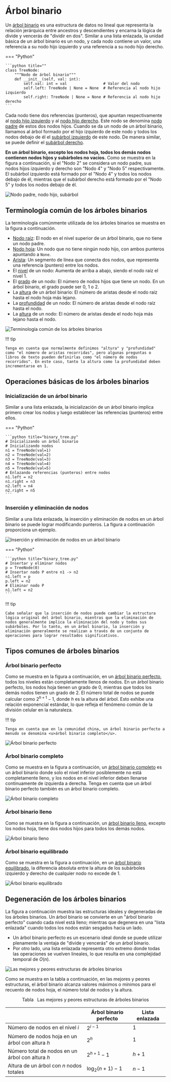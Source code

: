 # Árbol binario

Un <u>árbol binario</u> es una estructura de datos no lineal que representa la relación jerárquica entre ancestros y descendientes y encarna la lógica de divide y vencerás de "dividir en dos". Similar a una lista enlazada, la unidad básica de un árbol binario es un nodo, y cada nodo contiene un valor, una referencia a su nodo hijo izquierdo y una referencia a su nodo hijo derecho.

=== "Python"

    ```python title=""
    class TreeNode:
        """Nodo de árbol binario"""
        def __init__(self, val: int):
            self.val: int = val                # Valor del nodo
            self.left: TreeNode | None = None  # Referencia al nodo hijo izquierdo
            self.right: TreeNode | None = None # Referencia al nodo hijo derecho
    ```

Cada nodo tiene dos referencias (punteros), que apuntan respectivamente al <u>nodo hijo izquierdo</u> y al <u>nodo hijo derecho</u>. Este nodo se denomina <u>nodo padre</u> de estos dos nodos hijos. Cuando se da un nodo de un árbol binario, llamamos al árbol formado por el hijo izquierdo de este nodo y todos los nodos debajo de él el <u>subárbol izquierdo</u> de este nodo. De manera similar, se puede definir el <u>subárbol derecho</u>.

**En un árbol binario, excepto los nodos hoja, todos los demás nodos contienen nodos hijos y subárboles no vacíos.** Como se muestra en la figura a continuación, si el "Nodo 2" se considera un nodo padre, sus nodos hijos izquierdo y derecho son "Nodo 4" y "Nodo 5" respectivamente. El subárbol izquierdo está formado por el "Nodo 4" y todos los nodos debajo de él, mientras que el subárbol derecho está formado por el "Nodo 5" y todos los nodos debajo de él.

![Nodo padre, nodo hijo, subárbol](binary_tree.assets/binary_tree_definition.png)

## Terminología común de los árboles binarios

La terminología comúnmente utilizada de los árboles binarios se muestra en la figura a continuación.

-   <u>Nodo raíz</u>: El nodo en el nivel superior de un árbol binario, que no tiene un nodo padre.
-   <u>Nodo hoja</u>: Un nodo que no tiene ningún nodo hijo, con ambos punteros apuntando a `None`.
-   <u>Arista</u>: Un segmento de línea que conecta dos nodos, que representa una referencia (puntero) entre los nodos.
-   El <u>nivel</u> de un nodo: Aumenta de arriba a abajo, siendo el nodo raíz el nivel 1.
-   El <u>grado</u> de un nodo: El número de nodos hijos que tiene un nodo. En un árbol binario, el grado puede ser 0, 1 o 2.
-   La <u>altura</u> de un árbol binario: El número de aristas desde el nodo raíz hasta el nodo hoja más lejano.
-   La <u>profundidad</u> de un nodo: El número de aristas desde el nodo raíz hasta el nodo.
-   La <u>altura</u> de un nodo: El número de aristas desde el nodo hoja más lejano hasta el nodo.

![Terminología común de los árboles binarios](binary_tree.assets/binary_tree_terminology.png)

!!! tip

    Tenga en cuenta que normalmente definimos "altura" y "profundidad" como "el número de aristas recorridas", pero algunas preguntas o libros de texto pueden definirlas como "el número de nodos recorridos". En este caso, tanto la altura como la profundidad deben incrementarse en 1.

## Operaciones básicas de los árboles binarios

### Inicialización de un árbol binario

Similar a una lista enlazada, la inicialización de un árbol binario implica primero crear los nodos y luego establecer las referencias (punteros) entre ellos.

=== "Python"

    ```python title="binary_tree.py"
    # Inicializando un árbol binario
    # Inicializando nodos
    n1 = TreeNode(val=1)
    n2 = TreeNode(val=2)
    n3 = TreeNode(val=3)
    n4 = TreeNode(val=4)
    n5 = TreeNode(val=5)
    # Enlazando referencias (punteros) entre nodos
    n1.left = n2
    n1.right = n3
    n2.left = n4
    n2.right = n5
    ```

### Inserción y eliminación de nodos

Similar a una lista enlazada, la inserción y eliminación de nodos en un árbol binario se puede lograr modificando punteros. La figura a continuación proporciona un ejemplo.

![Inserción y eliminación de nodos en un árbol binario](binary_tree.assets/binary_tree_add_remove.png)

=== "Python"

    ```python title="binary_tree.py"
    # Insertar y eliminar nodos
    p = TreeNode(0)
    # Insertar nodo P entre n1 -> n2
    n1.left = p
    p.left = n2
    # Eliminar nodo P
    n1.left = n2
    ```

!!! tip

    Cabe señalar que la inserción de nodos puede cambiar la estructura lógica original del árbol binario, mientras que la eliminación de nodos generalmente implica la eliminación del nodo y todos sus subárboles. Por lo tanto, en un árbol binario, la inserción y eliminación generalmente se realizan a través de un conjunto de operaciones para lograr resultados significativos.

## Tipos comunes de árboles binarios

### Árbol binario perfecto

Como se muestra en la figura a continuación, en un <u>árbol binario perfecto</u>, todos los niveles están completamente llenos de nodos. En un árbol binario perfecto, los nodos hoja tienen un grado de $0$, mientras que todos los demás nodos tienen un grado de $2$. El número total de nodos se puede calcular como $2^{h+1} - 1$, donde $h$ es la altura del árbol. Esto exhibe una relación exponencial estándar, lo que refleja el fenómeno común de la división celular en la naturaleza.

!!! tip

    Tenga en cuenta que en la comunidad china, un árbol binario perfecto a menudo se denomina <u>árbol binario completo</u>.

![Árbol binario perfecto](binary_tree.assets/perfect_binary_tree.png)

### Árbol binario completo

Como se muestra en la figura a continuación, un <u>árbol binario completo</u> es un árbol binario donde solo el nivel inferior posiblemente no está completamente lleno, y los nodos en el nivel inferior deben llenarse continuamente de izquierda a derecha. Tenga en cuenta que un árbol binario perfecto también es un árbol binario completo.

![Árbol binario completo](binary_tree.assets/complete_binary_tree.png)

### Árbol binario lleno

Como se muestra en la figura a continuación, un <u>árbol binario lleno</u>, excepto los nodos hoja, tiene dos nodos hijos para todos los demás nodos.

![Árbol binario lleno](binary_tree.assets/full_binary_tree.png)

### Árbol binario equilibrado

Como se muestra en la figura a continuación, en un <u>árbol binario equilibrado</u>, la diferencia absoluta entre la altura de los subárboles izquierdo y derecho de cualquier nodo no excede de 1.

![Árbol binario equilibrado](binary_tree.assets/balanced_binary_tree.png)

## Degeneración de los árboles binarios

La figura a continuación muestra las estructuras ideales y degeneradas de los árboles binarios. Un árbol binario se convierte en un "árbol binario perfecto" cuando cada nivel está lleno; mientras que degenera en una "lista enlazada" cuando todos los nodos están sesgados hacia un lado.

-   Un árbol binario perfecto es un escenario ideal donde se puede utilizar plenamente la ventaja de "divide y vencerás" de un árbol binario.
-   Por otro lado, una lista enlazada representa otro extremo donde todas las operaciones se vuelven lineales, lo que resulta en una complejidad temporal de $O(n)$.

![Las mejores y peores estructuras de árboles binarios](binary_tree.assets/binary_tree_best_worst_cases.png)

Como se muestra en la tabla a continuación, en las mejores y peores estructuras, el árbol binario alcanza valores máximos o mínimos para el recuento de nodos hoja, el número total de nodos y la altura.

<p align="center"> Tabla <id> &nbsp; Las mejores y peores estructuras de árboles binarios </p>

|                                                 | Árbol binario perfecto | Lista enlazada |
| ----------------------------------------------- | ------------------- | ----------- |
| Número de nodos en el nivel $i$                    | $2^{i-1}$           | $1$         |
| Número de nodos hoja en un árbol con altura $h$  | $2^h$               | $1$         |
| Número total de nodos en un árbol con altura $h$ | $2^{h+1} - 1$       | $h + 1$     |
| Altura de un árbol con $n$ nodos totales           | $\log_2 (n+1) - 1$  | $n - 1$     |
